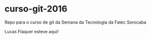 # curso-git-2016
Repo para o curso de git da Semana da Tecnologia da Fatec Sorocaba

Lucas Flaquer esteve aqui!
